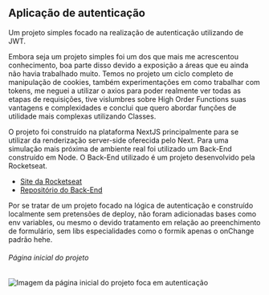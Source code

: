 ## Aplicação de autenticação

Um projeto simples focado na realização de autenticação utilizando de JWT. 

Embora seja um projeto simples foi um dos que mais me acrescentou conhecimento, boa parte disso devido a exposição a áreas que eu ainda não havia trabalhado muito. Temos no projeto um ciclo completo de manipulação de cookies, também experimentações em como trabalhar com tokens, me neguei a utilizar o axios para poder realmente ver todas as etapas de requisições, tive vislumbres sobre High Order Functions suas vantagens e complexidades e conclui que quero abordar funções de utilidade mais complexas utilizando Classes.

O projeto foi construído na plataforma NextJS principalmente para se utilizar da renderização server-side oferecida pelo Next. Para uma simulação mais próxima de ambiente real foi utilizado um Back-End construído em Node. O Back-End utilizado é um projeto desenvolvido pela Rocketseat.

* [Site da Rocketseat](https://www.rocketseat.com.br/)
* [Repositório do Back-End](https://github.com/rocketseat-education/ignite-reactjs-auth-backend)

Por se tratar de um projeto focado na lógica de autenticação e construído localmente sem pretensões de deploy, não foram adicionadas bases como env variables, ou mesmo o devido tratamento em relação ao preenchimento de formulário, sem libs especialidades como o formik apenas o onChange padrão hehe.    

###### Página inicial do projeto

![Imagem da página inicial do projeto foca em autenticação](https://github.com/NikisGabriel/auth-jwt/blob/main/public/auth.png)

